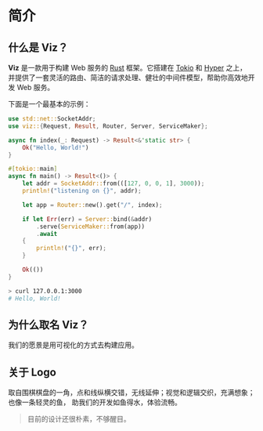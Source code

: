 # 简介

## 什么是 Viz？

**Viz** 是一款用于构建 Web 服务的 [Rust] 框架。它搭建在 [Tokio] 和 [Hyper] 之上，
并提供了一套灵活的路由、简洁的请求处理、健壮的中间件模型，帮助你高效地开发 Web 服务。

下面是一个最基本的示例：

```rust
use std::net::SocketAddr;
use viz::{Request, Result, Router, Server, ServiceMaker};

async fn index(_: Request) -> Result<&'static str> {
    Ok("Hello, World!")
}

#[tokio::main]
async fn main() -> Result<()> {
    let addr = SocketAddr::from(([127, 0, 0, 1], 3000));
    println!("listening on {}", addr);

    let app = Router::new().get("/", index);

    if let Err(err) = Server::bind(&addr)
        .serve(ServiceMaker::from(app))
        .await
    {
        println!("{}", err);
    }

    Ok(())
}
```

```bash
> curl 127.0.0.1:3000
# Hello, World!
```

## 为什么取名 Viz？

我们的愿景是用可视化的方式去构建应用。

## 关于 Logo

取自围棋棋盘的一角，点和线纵横交错，无线延伸；视觉和逻辑交织，充满想象；也像一条轻灵的鱼，
助我们的开发如鱼得水，体验流畅。

> 目前的设计还很朴素，不够醒目。

[Rust]: https://rust-lang.org/
[Tokio]: https://tokio.rs/
[Hyper]: https://hyper.rs/
